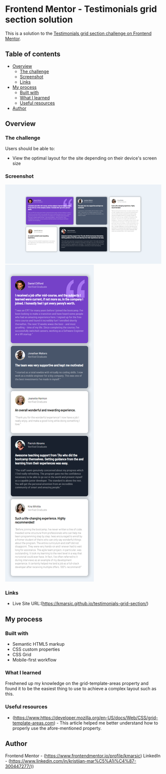 # Frontend Mentor - Testimonials grid section solution

This is a solution to the [Testimonials grid section challenge on Frontend Mentor](https://www.frontendmentor.io/challenges/testimonials-grid-section-Nnw6J7Un7). 

## Table of contents

- [Overview](#overview)
  - [The challenge](#the-challenge)
  - [Screenshot](#screenshot)
  - [Links](#links)
- [My process](#my-process)
  - [Built with](#built-with)
  - [What I learned](#what-i-learned)
  - [Useful resources](#useful-resources)
- [Author](#author)


## Overview

### The challenge

Users should be able to:

- View the optimal layout for the site depending on their device's screen size

### Screenshot

![Desktop](desktop_screenshot.png)
![Mobile](mobile_screenshot.png)

### Links

- Live Site URL:(https://kmarsic.github.io/testimonials-grid-section/)

## My process

### Built with

- Semantic HTML5 markup
- CSS custom properties
- CSS Grid
- Mobile-first workflow

### What I learned

Freshened up my knowledge on the grid-template-areas property and found it to be the easiest thing to use to achieve a complex layout such as this.

### Useful resources

- (https://www.https://developer.mozilla.org/en-US/docs/Web/CSS/grid-template-areas.com) - This article helped me better understand how to properly use the afore-mentioned property.


## Author
Frontend Mentor - (https://www.frontendmentor.io/profile/kmarsic)
LinkedIn - (https://www.linkedin.com/in/kristijan-mar%C5%A1i%C4%87-300447277/))

